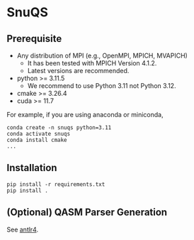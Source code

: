 # SnuQS

## Prerequisite
- Any distribution of MPI (e.g., OpenMPI, MPICH, MVAPICH)
    * It has been tested with MPICH Version 4.1.2.
    * Latest versions are recommended.
- python >= 3.11.5
    * We recommend to use Python 3.11 not Python 3.12.
- cmake >= 3.26.4
- cuda >= 11.7

For example, if you are using anaconda or miniconda,
```
conda create -n snuqs python=3.11
conda activate snuqs
conda install cmake
...
```


## Installation
```
pip install -r requirements.txt
pip install .
```

## (Optional) QASM Parser Generation
See [antlr4](antlr4).
